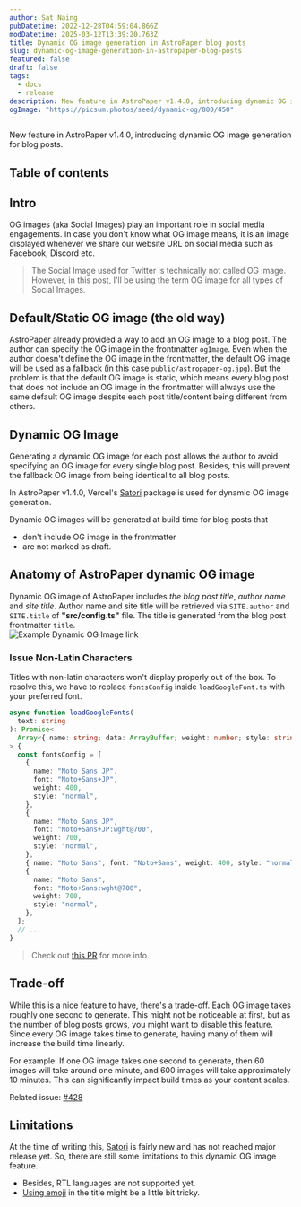 ```yaml
---
author: Sat Naing
pubDatetime: 2022-12-28T04:59:04.866Z
modDatetime: 2025-03-12T13:39:20.763Z
title: Dynamic OG image generation in AstroPaper blog posts
slug: dynamic-og-image-generation-in-astropaper-blog-posts
featured: false
draft: false
tags:
  - docs
  - release
description: New feature in AstroPaper v1.4.0, introducing dynamic OG image generation for blog posts.
ogImage: "https://picsum.photos/seed/dynamic-og/800/450"
---
```


New feature in AstroPaper v1.4.0, introducing dynamic OG image generation for blog posts.

## Table of contents

## Intro

OG images (aka Social Images) play an important role in social media engagements. In case you don't know what OG image means, it is an image displayed whenever we share our website URL on social media such as Facebook, Discord etc.

> The Social Image used for Twitter is technically not called OG image. However, in this post, I'll be using the term OG image for all types of Social Images.

## Default/Static OG image (the old way)

AstroPaper already provided a way to add an OG image to a blog post. The author can specify the OG image in the frontmatter `ogImage`. Even when the author doesn't define the OG image in the frontmatter, the default OG image will be used as a fallback (in this case `public/astropaper-og.jpg`). But the problem is that the default OG image is static, which means every blog post that does not include an OG image in the frontmatter will always use the same default OG image despite each post title/content being different from others.

## Dynamic OG Image

Generating a dynamic OG image for each post allows the author to avoid specifying an OG image for every single blog post. Besides, this will prevent the fallback OG image from being identical to all blog posts.

In AstroPaper v1.4.0, Vercel's [Satori](https://github.com/vercel/satori) package is used for dynamic OG image generation.

Dynamic OG images will be generated at build time for blog posts that

- don't include OG image in the frontmatter
- are not marked as draft.

## Anatomy of AstroPaper dynamic OG image

Dynamic OG image of AstroPaper includes _the blog post title_, _author name_ and _site title_. Author name and site title will be retrieved via `SITE.author` and `SITE.title` of **"src/config.ts"** file. The title is generated from the blog post frontmatter `title`.  
![Example Dynamic OG Image link](https://user-images.githubusercontent.com/53733092/209704501-e9c2236a-3f4d-4c67-bab3-025aebd63382.png)

### Issue Non-Latin Characters

Titles with non-latin characters won't display properly out of the box. To resolve this, we have to replace `fontsConfig` inside `loadGoogleFont.ts` with your preferred font.

```ts file=src/utils/loadGoogleFont.ts
async function loadGoogleFonts(
  text: string
): Promise<
  Array<{ name: string; data: ArrayBuffer; weight: number; style: string }>
> {
  const fontsConfig = [
    {
      name: "Noto Sans JP",
      font: "Noto+Sans+JP",
      weight: 400,
      style: "normal",
    },
    {
      name: "Noto Sans JP",
      font: "Noto+Sans+JP:wght@700",
      weight: 700,
      style: "normal",
    },
    { name: "Noto Sans", font: "Noto+Sans", weight: 400, style: "normal" },
    {
      name: "Noto Sans",
      font: "Noto+Sans:wght@700",
      weight: 700,
      style: "normal",
    },
  ];
  // ...
}
```

> Check out [this PR](https://github.com/satnaing/astro-paper/pull/318) for more info.

## Trade-off

While this is a nice feature to have, there's a trade-off. Each OG image takes roughly one second to generate. This might not be noticeable at first, but as the number of blog posts grows, you might want to disable this feature. Since every OG image takes time to generate, having many of them will increase the build time linearly.

For example: If one OG image takes one second to generate, then 60 images will take around one minute, and 600 images will take approximately 10 minutes. This can significantly impact build times as your content scales.

Related issue: [#428](https://github.com/satnaing/astro-paper/issues/428)

## Limitations

At the time of writing this, [Satori](https://github.com/vercel/satori) is fairly new and has not reached major release yet. So, there are still some limitations to this dynamic OG image feature.

- Besides, RTL languages are not supported yet.
- [Using emoji](https://github.com/vercel/satori#emojis) in the title might be a little bit tricky.
